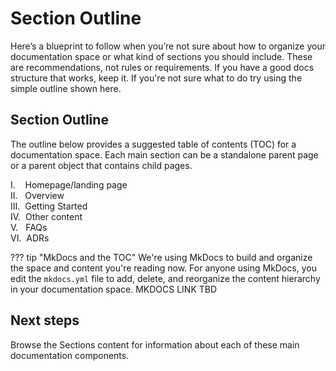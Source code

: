 # Section Outline

Here’s a blueprint to follow when you’re not sure about how to organize your documentation space or what kind of sections you should include. These are recommendations, not rules or requirements. If you have a good docs structure that works, keep it. If you're not sure what to do try using the simple outline shown here.

## Section Outline

The outline below provides a suggested table of contents (TOC) for a documentation space. Each main section can be a standalone parent page or a parent object that contains child pages.

I.&nbsp;&nbsp;&nbsp;&nbsp;Homepage/landing page<br>
II.&nbsp;&nbsp;&nbsp;Overview<br>
III.&nbsp;&nbsp;Getting Started<br>
IV.&nbsp;&nbsp;Other content<br>
V.&nbsp;&nbsp;&nbsp;FAQs<br>
VI.&nbsp;&nbsp;ADRs

??? tip "MkDocs and the TOC"
    We're using MkDocs to build and organize the space and content you're reading now. For anyone using MkDocs, you edit the `mkdocs.yml` file to add, delete, and reorganize the content hierarchy in your documentation space. MKDOCS LINK TBD

## Next steps

Browse the Sections content for information about each of these main documentation components.

